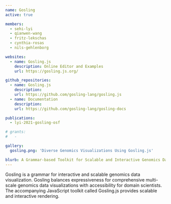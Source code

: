 ```yaml
---
name: Gosling
active: true

members:
  - sehi-lyi
  - qianwen-wang
  - fritz-lekschas
  - cynthia-rosas
  - nils-gehlenborg

websites:
  - name: Gosling.js
    description: Online Editor and Examples
    url: https://gosling.js.org/

github_repositories:
  - name: Gosling.js
    description:
    url: https://github.com/gosling-lang/gosling.js
  - name: Documentation
    description: 
    url: https://github.com/gosling-lang/gosling-docs

publications:
  - lyi-2021-gosling-osf

# grants:
#   - 

gallery:
  gosling.png: 'Diverse Genomics Visualizations Using Gosling.js'

blurb: A Grammar-based Toolkit for Scalable and Interactive Genomics Data Visualization
---
```

Gosling is a grammar for interactive and scalable genomics data visualization. Gosling balances expressiveness for comprehensive multi-scale genomics data visualizations with accessibility for domain scientists. The accompanying JavaScript toolkit called Gosling.js provides scalable and interactive rendering.
